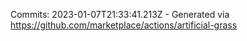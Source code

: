 Commits: 2023-01-07T21:33:41.213Z - Generated via https://github.com/marketplace/actions/artificial-grass
<br>
